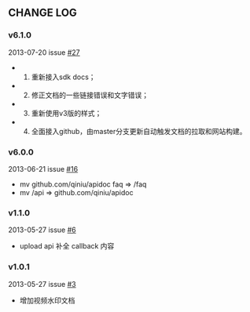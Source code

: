## CHANGE LOG

### v6.1.0

2013-07-20 issue [#27](https://github.com/qiniu/docs.qiniu.com/pull/27)

- 1. 重新接入sdk docs；
- 2. 修正文档的一些链接错误和文字错误；
- 3. 重新使用v3版的样式；
- 4. 全面接入github，由master分支更新自动触发文档的拉取和网站构建。

### v6.0.0

2013-06-21 issue [#16](https://github.com/qiniu/docs.qiniu.com/pull/16)

- mv github.com/qiniu/apidoc faq => /faq
- mv /api => github.com/qiniu/apidoc


### v1.1.0

2013-05-27 issue [#6](https://github.com/qiniu/docs.qiniu.com/pull/6)

- upload api 补全 callback 内容


### v1.0.1

2013-05-27 issue [#3](https://github.com/qiniu/docs.qiniu.com/pull/3)

- 增加视频水印文档

